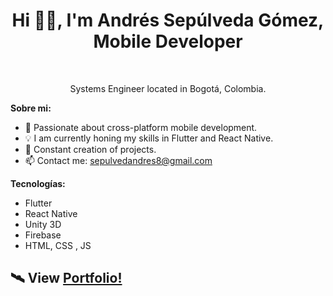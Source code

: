 <h1 align="center">Hi 👋🏽, I'm Andrés Sepúlveda Gómez, Mobile Developer</h1>

<br/>

<p align="center" >Systems Engineer located in Bogotá, Colombia. </p>

**Sobre mi:**

- 📱  Passionate about cross-platform mobile development.
- 💡  I am currently honing my skills in Flutter and React Native.
- 🔨 Constant creation of projects.
- 📫 Contact me: sepulvedandres8@gmail.com

**Tecnologías:**

- Flutter
- React Native
- Unity 3D
- Firebase
- HTML, CSS , JS


## 🛰 View [Portfolio!](https://sepulvedandres.tech/) 
